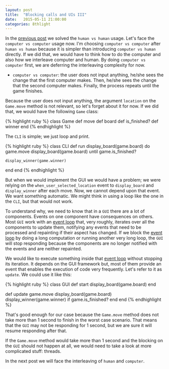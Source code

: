 ```yaml
---
layout: post
title:  "Blocking calls and UIs III"
date:   2015-05-11 21:00:00
categories: 8thlight
---
```

In the [previous post][bc-uis-2] we solved the `human vs human` usage. Let's face the `computer vs computer` usage now. I'm choosing `computer vs computer` after `human vs human` because it is simpler than introducing `computer vs human` directly. If we did that, we would have to think how to do the computer and also how we interleave computer and human. By doing `computer vs computer` first, we are deferring the interleaving complexity for now.

[bc-uis-2]: /8thlight/2015/05/07/blocking-calls-and-uis-ii.html

* `computer vs computer`: the user does not input anything, he/she sees the change that the first computer makes. Then, he/she sees the change that the second computer makes. Finally, the process repeats until the game finishes.

Because the user does not input anything, the argument `location` on the `Game.move` method is not relevant, so let's forget about it for now. If we did that, we would have the following `Game` class:

{% highlight ruby %}
class Game
  def move
  def board
  def is_finished?
  def winner
end
{% endhighlight %}

The `CLI` is simple; we just loop and print.

{% highlight ruby %}
class CLI
  def run
    display_board(game.board)
    do
      game.move
      display_board(game.board)
    until game.is_finished?

    display_winner(game.winner)
  end
end
{% endhighlight %}

But when we would implement the GUI we would have a problem; we were relying on the `when_user_selected_location` event to `display_board` and `display_winner` after each move. Now, we cannot depend upon that event. We want something automatic. We might think in using a loop like the one in the `CLI`, but that would not work.

To understand why, we need to know that in a `GUI` there are a lot of components. Events on one component have consequences on others. Most `GUI` work with an [event loop][event-loop] that, very roughly, iterates over all the components to update them, notifying any events that need to be processed and repainting if their aspect has changed. If we block the [event loop][event-loop] by doing a long computation or running another very long loop, the `GUI` will stop responding because the components are no longer notified with the events and are neither repainted.

[event-loop]: http://en.wikipedia.org/wiki/Event_loop

We would like to execute something inside that [event loop][event-loop] without stopping its iteration. It depends on the GUI framework but, most of them provide an event that enables the execution of code very frequently. Let's refer to it as `update`. We could use it like this:

{% highlight ruby %}
class GUI
  def start
    display_board(game.board)
  end

  def update
    game.move
    display_board(game.board)
    display_winner(game.winner) if game.is_finished?
  end
end
{% endhighlight %}

That's good enough for our case because the `Game.move` method does not take more than 1 second to finish in the worst case scenario. That means that the `GUI` may not be responding for 1 second, but we are sure it will resume responding after that.

If the `Game.move` method would take more than 1 second and the blocking on the `GUI` should not happen at all, we would need to take a look at more complicated stuff: threads.

In the next post we will face the interleaving of `human` and `computer`.
